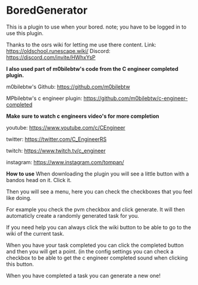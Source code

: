 # BoredGenerator

This is a plugin to use when your bored.
note; you have to be logged in to use this plugin.

Thanks to the osrs wiki for letting me use there content.
Link: https://oldschool.runescape.wiki/
Discord: https://discord.com/invite/HWhxYsP



**I also used part of m0bilebtw's code from the C engineer completed plugin.**

m0bilebtw's Github: https://github.com/m0bilebtw

MPbilebtw's c engineer plugin: https://github.com/m0bilebtw/c-engineer-completed


**Make sure to watch c engineers video's for more completion**

youtube: https://www.youtube.com/c/CEngineer

twitter: https://twitter.com/C_EngineerRS

twitch: https://www.twitch.tv/c_engineer

instagram: https://www.instagram.com/tompan/



**How to use**
When downloading the plugin you will see a little button with a bandos head on it. Click it.

Then you will see a menu, here you can check the checkboxes that you feel like doing. 

For example you check the pvm checkbox and click generate. It will then automaticly create a randomly generated task for you.

If you need help you can always click the wiki button to be able to go to the wiki of the current task.

When you have your task completed you can click the completed button and then you will get a point. (in the config settings you can check a checkbox to be able to get the c engineer completed sound when clicking this button.

When you have completed a task you can generate a new one!



